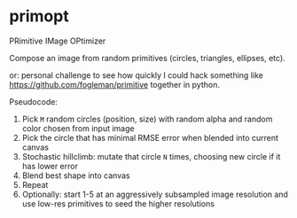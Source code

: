 # primopt

PRimitive IMage OPtimizer

Compose an image from random primitives (circles, triangles, ellipses, etc).  

or: personal challenge to see how quickly I could hack something like https://github.com/fogleman/primitive together in python.

Pseudocode:

1) Pick `M` random circles (position, size) with random alpha and random color chosen from input image
2) Pick the circle that has minimal RMSE error when blended into current canvas
3) Stochastic hillclimb: mutate that circle `N` times, choosing new circle if it has lower error
4) Blend best shape into canvas
5) Repeat
6) Optionally: start 1-5 at an aggressively subsampled image resolution and use low-res primitives to seed the higher resolutions